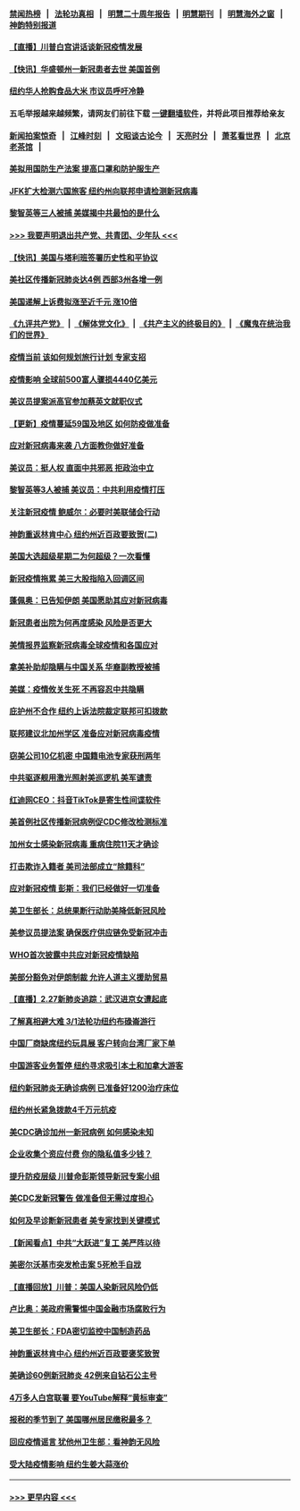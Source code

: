 #### [禁闻热榜](热点新闻.md?=0)  &nbsp;&nbsp;|&nbsp;&nbsp; [法轮功真相](https://github.com/gfw-breaker/truth/blob/master/README.md?=0) &nbsp;&nbsp;|&nbsp;&nbsp; [明慧二十周年报告](https://github.com/gfw-breaker/mh-reports/blob/master/README.md?=0) &nbsp;&nbsp;|&nbsp;&nbsp;[明慧期刊](https://github.com/gfw-breaker/mh-qikan) &nbsp;&nbsp;|&nbsp;&nbsp; [明慧海外之窗](https://github.com/gfw-breaker/mh-news/blob/master/README.md?=0) &nbsp;&nbsp;|&nbsp;&nbsp; [神韵特别报道](https://github.com/gfw-breaker/mh-news/blob/master/shenyun.md?=0)
#### [【直播】川普白宫讲话谈新冠疫情发展](../pages/nsc412/n11905588.md?t=03010431) 
#### [【快讯】华盛顿州一新冠患者去世 美国首例](../pages/nsc412/n11905571.md?t=03010431) 
#### [纽约华人抢购食品大米 市议员呼吁冷静](../pages/nsc412/n11904453.md?t=03010431) 
#### 五毛举报越来越频繁，请网友们前往下载 [一键翻墙软件](https://github.com/gfw-breaker/ssr-accounts)，并将此项目推荐给亲友
#### [新闻拍案惊奇](https://github.com/gfw-breaker/banned-news/blob/master/pages/link4.md) &nbsp;&nbsp;|&nbsp;&nbsp; [江峰时刻](https://github.com/gfw-breaker/banned-news/blob/master/pages/link4.md) &nbsp;&nbsp;|&nbsp;&nbsp; [文昭谈古论今](https://github.com/gfw-breaker/banned-news/blob/master/pages/link4.md) &nbsp;&nbsp;|&nbsp;&nbsp; [天亮时分](https://github.com/gfw-breaker/banned-news/blob/master/pages/link4.md) &nbsp;&nbsp;|&nbsp;&nbsp; [萧茗看世界](https://github.com/gfw-breaker/banned-news/blob/master/pages/link4.md) &nbsp;&nbsp;|&nbsp;&nbsp; [北京老茶馆](https://github.com/gfw-breaker/banned-news/blob/master/pages/link4.md) &nbsp;&nbsp;|&nbsp;&nbsp; 
#### [美拟用国防生产法案 提高口罩和防护服生产](../pages/nsc412/n11905517.md?t=03010431) 
#### [JFK扩大检测六国旅客 纽约州向联邦申请检测新冠病毒](../pages/nsc412/n11905491.md?t=03010431) 
#### [黎智英等三人被捕 美媒揭中共最怕的是什么](../pages/nsc412/n11905316.md?t=03010431) 
#### [>>> 我要声明退出共产党、共青团、少年队 <<<](https://github.com/begood0513/goodnews/blob/master/quit/letter.md) 
#### [【快讯】美国与塔利班签署历史性和平协议](../pages/nsc412/n11905172.md?t=03010431) 
#### [美社区传播新冠肺炎达4例 西部3州各增一例](../pages/nsc412/n11904070.md?t=03010431) 
#### [美国递解上诉费拟涨至近千元  涨10倍](../pages/nsc412/n11904466.md?t=03010431) 
#### [《九评共产党》](https://github.com/begood0513/9ping.md/blob/master/README.md) &nbsp;|&nbsp; [《解体党文化》](../../../../jtdwh.md/blob/master/README.md)  &nbsp;|&nbsp; [《共产主义的终极目的》](../../../../gczydzjmd.md/blob/master/README.md) &nbsp;|&nbsp; [《魔鬼在统治我们的世界》](../../../../mgztzwmdsj.md/blob/master/README.md) 
#### [疫情当前 该如何规划旅行计划 专家支招](../pages/nsc412/n11903865.md?t=03010431) 
#### [疫情影响 全球前500富人骤损4440亿美元](../pages/nsc412/n11904283.md?t=03010431) 
#### [美议员提案派高官参加蔡英文就职仪式](../pages/nsc412/n11904166.md?t=03010431) 
#### [【更新】疫情蔓延59国及地区 如何防疫做准备](../pages/nsc412/n11890652.md?t=03010431) 
#### [应对新冠病毒来袭 八方面教你做好准备](../pages/nsc412/n11903736.md?t=03010431) 
#### [美议员：挺人权 直面中共邪恶 拒政治中立](../pages/nsc412/n11903790.md?t=03010431) 
#### [黎智英等3人被捕 美议员：中共利用疫情打压](../pages/nsc412/n11903768.md?t=03010431) 
#### [关注新冠疫情 鲍威尔：必要时美联储会行动](../pages/nsc412/n11903672.md?t=03010431) 
#### [神韵重返林肯中心 纽约州近百政要致贺(二)](../pages/nsc412/n11897500.md?t=03010431) 
#### [美国大选超级星期二为何超级？一次看懂](../pages/nsc412/n11903490.md?t=03010431) 
#### [新冠疫情拖累 美三大股指陷入回调区间](../pages/nsc412/n11903211.md?t=03010431) 
#### [蓬佩奥：已告知伊朗 美国愿助其应对新冠病毒](../pages/nsc412/n11903212.md?t=03010431) 
#### [新冠患者出院为何再度感染 风险是否更大](../pages/nsc412/n11903262.md?t=03010431) 
#### [美情报界监察新冠病毒全球疫情和各国应对](../pages/nsc412/n11903098.md?t=03010431) 
#### [拿美补助却隐瞒与中国关系 华裔副教授被捕](../pages/nsc412/n11901687.md?t=03010431) 
#### [美媒：疫情攸关生死 不再容忍中共隐瞒](../pages/nsc412/n11901694.md?t=03010431) 
#### [庇护州不合作  纽约上诉法院裁定联邦可扣拨款](../pages/nsc412/n11902238.md?t=03010431) 
#### [联邦建议北加州学区 准备应对新冠病毒疫情](../pages/nsc412/n11902448.md?t=03010431) 
#### [窃美公司10亿机密 中国籍电池专家获刑两年](../pages/nsc412/n11901996.md?t=03010431) 
#### [中共驱逐舰用激光照射美巡逻机 美军谴责](../pages/nsc412/n11901964.md?t=03010431) 
#### [红迪网CEO：抖音TikTok是寄生性间谍软件](../pages/nsc412/n11901675.md?t=03010431) 
#### [美首例社区传播新冠病例促CDC修改检测标准](../pages/nsc412/n11901490.md?t=03010431) 
#### [加州女士感染新冠病毒 重病住院11天才确诊](../pages/nsc412/n11901246.md?t=03010431) 
#### [打击欺诈入籍者 美司法部成立“除籍科”](../pages/nsc412/n11901364.md?t=03010431) 
#### [应对新冠疫情 彭斯：我们已经做好一切准备](../pages/nsc412/n11901268.md?t=03010431) 
#### [美卫生部长：总统果断行动助美降低新冠风险](../pages/nsc412/n11900906.md?t=03010431) 
#### [美参议员提法案 确保医疗供应链免受新冠冲击](../pages/nsc412/n11901144.md?t=03010431) 
#### [WHO首次披露中共应对新冠疫情缺陷](../pages/nsc412/n11900978.md?t=03010431) 
#### [美部分豁免对伊朗制裁 允许人道主义援助贸易](../pages/nsc412/n11900859.md?t=03010431) 
#### [【直播】2.27新肺炎追踪：武汉进京女遭起底](../pages/nsc412/n11900415.md?t=03010431) 
#### [了解真相避大难  3/1法轮功纽约布碌崙游行](../pages/nsc412/n11899501.md?t=03010431) 
#### [中国厂商缺席纽约玩具展  客户转向台湾厂家下单](../pages/nsc412/n11899505.md?t=03010431) 
#### [中国游客业务暂停  纽约寻求吸引本土和加拿大游客](../pages/nsc412/n11899492.md?t=03010431) 
#### [纽约新冠肺炎无确诊病例  已准备好1200治疗床位](../pages/nsc412/n11899474.md?t=03010431) 
#### [纽约州长紧急拨款4千万元抗疫](../pages/nsc412/n11899477.md?t=03010431) 
#### [美CDC确诊加州一新冠病例 如何感染未知](../pages/nsc412/n11899165.md?t=03010431) 
#### [企业收集个资应付费 你的隐私值多少钱？](../pages/nsc412/n11898097.md?t=03010431) 
#### [提升防疫层级 川普命彭斯领导新冠专案小组](../pages/nsc412/n11898934.md?t=03010431) 
#### [美CDC发新冠警告 做准备但无需过度担心](../pages/nsc412/n11898923.md?t=03010431) 
#### [如何及早诊断新冠患者 美专家找到关键模式](../pages/nsc412/n11898626.md?t=03010431) 
#### [【新闻看点】中共“大跃进”复工 美严阵以待](../pages/nsc412/n11898221.md?t=03010431) 
#### [美密尔沃基市突发枪击案 5死枪手自戕](../pages/nsc412/n11898687.md?t=03010431) 
#### [【直播回放】川普：美国人染新冠风险仍低](../pages/nsc412/n11898088.md?t=03010431) 
#### [卢比奥：美政府需警惕中国金融市场腐败行为](../pages/nsc412/n11898327.md?t=03010431) 
#### [美卫生部长：FDA密切监控中国制造药品](../pages/nsc412/n11898231.md?t=03010431) 
#### [神韵重返林肯中心 纽约州近百政要褒奖致贺](../pages/nsc412/n11893366.md?t=03010431) 
#### [美确诊60例新冠肺炎 42例来自钻石公主号](../pages/nsc412/n11898098.md?t=03010431) 
#### [4万多人白宫联署 要YouTube解释“黄标审查”](../pages/nsc412/n11897803.md?t=03010431) 
#### [报税的季节到了 美国哪州居民缴税最多？](../pages/nsc412/n11897626.md?t=03010431) 
#### [回应疫情谣言 犹他州卫生部：看神韵无风险](../pages/nsc412/n11896078.md?t=03010431) 
#### [受大陆疫情影响  纽约生姜大蒜涨价](../pages/nsc412/n11896485.md?t=03010431) 

----
#### [ >>> 更早内容 <<< ](../indexes/nsc412-earlier.md)
